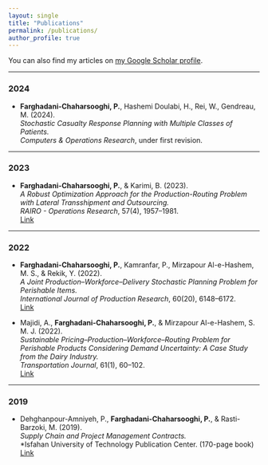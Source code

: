 ```yaml
---
layout: single
title: "Publications"
permalink: /publications/
author_profile: true
---
```


You can also find my articles on <a href="{{ site.author.googlescholar }}">my Google Scholar profile</a>.

<!--

### 2025

- **Farghadani-Chaharsooghi, P.**, Hashemi Doulabi, H., Rei, W., Gendreau, M. (2025).  
  *A Learning-Based Heuristic for Stochastic Casualty Response Planning with Hospital Evacuation.*  
  Will be submitted to *INFORMS Journal on Optimization*.

- **Farghadani-Chaharsooghi, P.**, Hashemi Doulabi, H., Rei, W., Gendreau, M. (2025).  
  *Stochastic Dual Dynamic Programming for Multi-Stage Casualty Response Planning with Platelet Inventory Management.*  
  Submitted to *INFORMS Journal on Computing*.

-->

---

### 2024

- **Farghadani-Chaharsooghi, P.**, Hashemi Doulabi, H., Rei, W., Gendreau, M. (2024).  
  *Stochastic Casualty Response Planning with Multiple Classes of Patients.*  
  *Computers & Operations Research*, under first revision.

---

### 2023

- **Farghadani-Chaharsooghi, P.**, & Karimi, B. (2023).  
  *A Robust Optimization Approach for the Production-Routing Problem with Lateral Transshipment and Outsourcing.*  
  *RAIRO - Operations Research*, 57(4), 1957–1981.  
  [Link](https://www.rairo-ro.org/articles/ro/abs/2023/04/ro220384/ro220384.html)

---

### 2022

- **Farghadani-Chaharsooghi, P.**, Kamranfar, P., Mirzapour Al-e-Hashem, M. S., & Rekik, Y. (2022).  
  *A Joint Production–Workforce–Delivery Stochastic Planning Problem for Perishable Items.*  
  *International Journal of Production Research*, 60(20), 6148–6172.  
  [Link](https://www.tandfonline.com/doi/abs/10.1080/00207543.2021.1985736)

- Majidi, A., **Farghadani-Chaharsooghi, P.**, & Mirzapour Al-e-Hashem, S. M. J. (2022).  
  *Sustainable Pricing–Production–Workforce–Routing Problem for Perishable Products Considering Demand Uncertainty: A Case Study from the Dairy Industry.*  
  *Transportation Journal*, 61(1), 60–102.  
  [Link](https://scholarlypublishingcollective.org/psup/transportation-journal/article-abstract/61/1/60/294499/Sustainable-Pricing-Production-Workforce-Routing)

---

### 2019

- Dehghanpour-Amniyeh, P., **Farghadani-Chaharsooghi, P.**, & Rasti-Barzoki, M. (2019).  
  *Supply Chain and Project Management Contracts.*  
  *Isfahan University of Technology Publication Center. (170-page book)
  [Link](https://research.iut.ac.ir/fa/dgr/2828)
